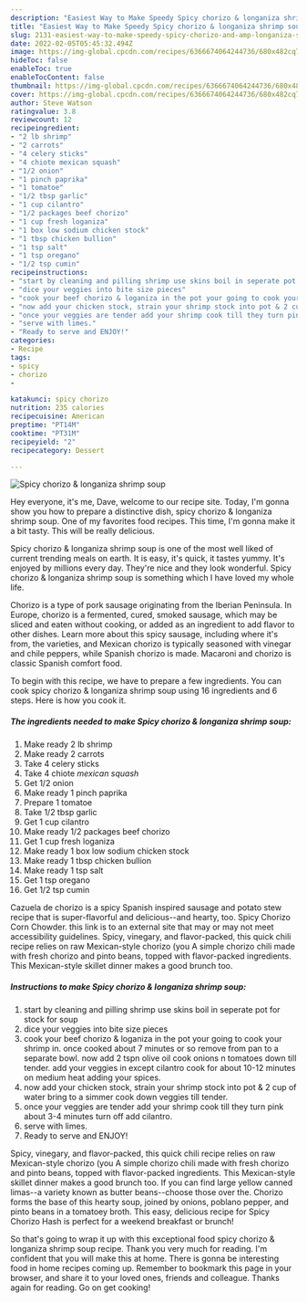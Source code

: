 ```yaml
---
description: "Easiest Way to Make Speedy Spicy chorizo & longaniza shrimp soup"
title: "Easiest Way to Make Speedy Spicy chorizo & longaniza shrimp soup"
slug: 2131-easiest-way-to-make-speedy-spicy-chorizo-and-amp-longaniza-shrimp-soup
date: 2022-02-05T05:45:32.494Z
image: https://img-global.cpcdn.com/recipes/6366674064244736/680x482cq70/spicy-chorizo-longaniza-shrimp-soup-recipe-main-photo.jpg
hideToc: false
enableToc: true
enableTocContent: false
thumbnail: https://img-global.cpcdn.com/recipes/6366674064244736/680x482cq70/spicy-chorizo-longaniza-shrimp-soup-recipe-main-photo.jpg
cover: https://img-global.cpcdn.com/recipes/6366674064244736/680x482cq70/spicy-chorizo-longaniza-shrimp-soup-recipe-main-photo.jpg
author: Steve Watson
ratingvalue: 3.8
reviewcount: 12
recipeingredient:
- "2 lb shrimp"
- "2 carrots"
- "4 celery sticks"
- "4 chiote mexican squash"
- "1/2 onion"
- "1 pinch paprika"
- "1 tomatoe"
- "1/2 tbsp garlic"
- "1 cup cilantro"
- "1/2 packages beef chorizo"
- "1 cup fresh loganiza"
- "1 box low sodium chicken stock"
- "1 tbsp chicken bullion"
- "1 tsp salt"
- "1 tsp oregano"
- "1/2 tsp cumin"
recipeinstructions:
- "start by cleaning and pilling shrimp use skins boil in seperate pot for stock for soup"
- "dice your veggies into bite size pieces"
- "cook your beef chorizo & loganiza in the pot your going to cook your shrimp in. once cooked about 7 minutes or so remove from pan to a separate bowl. now add 2 tspn olive oil cook onions n tomatoes down till tender. add your veggies in except cilantro cook for about 10-12 minutes on medium heat  adding your spices."
- "now add your chicken stock, strain your shrimp stock into pot & 2 cup of water bring to a simmer cook down veggies till tender."
- "once your veggies are tender add your shrimp cook till they turn pink about 3-4 minutes turn off add cilantro."
- "serve with limes."
- "Ready to serve and ENJOY!"
categories:
- Recipe
tags:
- spicy
- chorizo
- 

katakunci: spicy chorizo  
nutrition: 235 calories
recipecuisine: American
preptime: "PT14M"
cooktime: "PT31M"
recipeyield: "2"
recipecategory: Dessert

---
```



![Spicy chorizo & longaniza shrimp soup](https://img-global.cpcdn.com/recipes/6366674064244736/680x482cq70/spicy-chorizo-longaniza-shrimp-soup-recipe-main-photo.jpg)

Hey everyone, it's me, Dave, welcome to our recipe site. Today, I'm gonna show you how to prepare a distinctive dish, spicy chorizo & longaniza shrimp soup. One of my favorites food recipes. This time, I'm gonna make it a bit tasty. This will be really delicious.

Spicy chorizo & longaniza shrimp soup is one of the most well liked of current trending meals on earth. It is easy, it's quick, it tastes yummy. It's enjoyed by millions every day. They're nice and they look wonderful. Spicy chorizo & longaniza shrimp soup is something which I have loved my whole life.

Chorizo is a type of pork sausage originating from the Iberian Peninsula. In Europe, chorizo is a fermented, cured, smoked sausage, which may be sliced and eaten without cooking, or added as an ingredient to add flavor to other dishes. Learn more about this spicy sausage, including where it&#39;s from, the varieties, and Mexican chorizo is typically seasoned with vinegar and chile peppers, while Spanish chorizo is made. Macaroni and chorizo is classic Spanish comfort food.


To begin with this recipe, we have to prepare a few ingredients. You can cook spicy chorizo & longaniza shrimp soup using 16 ingredients and 6 steps. Here is how you cook it.

<!--inarticleads1-->

##### The ingredients needed to make Spicy chorizo & longaniza shrimp soup:

1. Make ready 2 lb shrimp
1. Make ready 2 carrots
1. Take 4 celery sticks
1. Take 4 chiote *mexican squash*
1. Get 1/2 onion
1. Make ready 1 pinch paprika
1. Prepare 1 tomatoe
1. Take 1/2 tbsp garlic
1. Get 1 cup cilantro
1. Make ready 1/2 packages beef chorizo
1. Get 1 cup fresh loganiza
1. Make ready 1 box low sodium chicken stock
1. Make ready 1 tbsp chicken bullion
1. Make ready 1 tsp salt
1. Get 1 tsp oregano
1. Get 1/2 tsp cumin


Cazuela de chorizo is a spicy Spanish inspired sausage and potato stew recipe that is super-flavorful and delicious--and hearty, too. Spicy Chorizo Corn Chowder. this link is to an external site that may or may not meet accessibility guidelines. Spicy, vinegary, and flavor-packed, this quick chili recipe relies on raw Mexican-style chorizo (you A simple chorizo chili made with fresh chorizo and pinto beans, topped with flavor-packed ingredients. This Mexican-style skillet dinner makes a good brunch too. 

<!--inarticleads2-->

##### Instructions to make Spicy chorizo & longaniza shrimp soup:

1. start by cleaning and pilling shrimp use skins boil in seperate pot for stock for soup
1. dice your veggies into bite size pieces
1. cook your beef chorizo & loganiza in the pot your going to cook your shrimp in. once cooked about 7 minutes or so remove from pan to a separate bowl. now add 2 tspn olive oil cook onions n tomatoes down till tender. add your veggies in except cilantro cook for about 10-12 minutes on medium heat  adding your spices.
1. now add your chicken stock, strain your shrimp stock into pot & 2 cup of water bring to a simmer cook down veggies till tender.
1. once your veggies are tender add your shrimp cook till they turn pink about 3-4 minutes turn off add cilantro.
1. serve with limes.
1. Ready to serve and ENJOY!

Spicy, vinegary, and flavor-packed, this quick chili recipe relies on raw Mexican-style chorizo (you A simple chorizo chili made with fresh chorizo and pinto beans, topped with flavor-packed ingredients. This Mexican-style skillet dinner makes a good brunch too. If you can find large yellow canned limas--a variety known as butter beans--choose those over the. Chorizo forms the base of this hearty soup, joined by onions, poblano pepper, and pinto beans in a tomatoey broth. This easy, delicious recipe for Spicy Chorizo Hash is perfect for a weekend breakfast or brunch! 

So that's going to wrap it up with this exceptional food spicy chorizo & longaniza shrimp soup recipe. Thank you very much for reading. I'm confident that you will make this at home. There is gonna be interesting food in home recipes coming up. Remember to bookmark this page in your browser, and share it to your loved ones, friends and colleague. Thanks again for reading. Go on get cooking!
